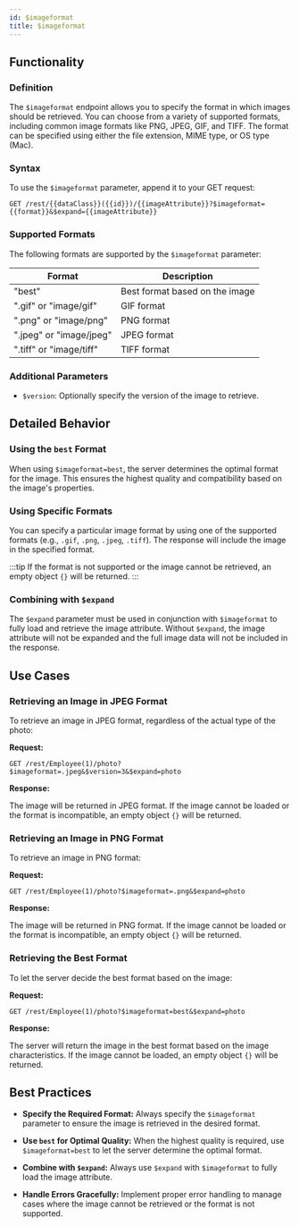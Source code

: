 ```yaml
---
id: $imageformat
title: $imageformat 
---
```



## Functionality

### Definition

The `$imageformat` endpoint allows you to specify the format in which images should be retrieved. You can choose from a variety of supported formats, including common image formats like PNG, JPEG, GIF, and TIFF. The format can be specified using either the file extension, MIME type, or OS type (Mac).

### Syntax

To use the `$imageformat` parameter, append it to your GET request:

```
GET /rest/{{dataClass}}({{id}})/{{imageAttribute}}?$imageformat={{format}}&$expand={{imageAttribute}}
```

### Supported Formats

The following formats are supported by the `$imageformat` parameter:

| Format                       | Description                              |
|------------------------------|------------------------------------------|
| "best"                       | Best format based on the image           |
| ".gif" or "image/gif"        | GIF format                               |
| ".png" or "image/png"        | PNG format                               |
| ".jpeg" or "image/jpeg"      | JPEG format                              |
| ".tiff" or "image/tiff"      | TIFF format                              |


### Additional Parameters

- `$version`: Optionally specify the version of the image to retrieve.


## Detailed Behavior

### Using the `best` Format

When using `$imageformat=best`, the server determines the optimal format for the image. This ensures the highest quality and compatibility based on the image's properties.

### Using Specific Formats

You can specify a particular image format by using one of the supported formats (e.g., `.gif`, `.png`, `.jpeg`, `.tiff`). The response will include the image in the specified format. 

:::tip
If the format is not supported or the image cannot be retrieved, an empty object `{}` will be returned.
:::

### Combining with `$expand`

The `$expand` parameter must be used in conjunction with `$imageformat` to fully load and retrieve the image attribute. Without `$expand`, the image attribute will not be expanded and the full image data will not be included in the response.



## Use Cases

### Retrieving an Image in JPEG Format

To retrieve an image in JPEG format, regardless of the actual type of the photo:

**Request:**

```
GET /rest/Employee(1)/photo?$imageformat=.jpeg&$version=3&$expand=photo
```

**Response:**

The image will be returned in JPEG format. If the image cannot be loaded or the format is incompatible, an empty object `{}` will be returned.

### Retrieving an Image in PNG Format

To retrieve an image in PNG format:

**Request:**

```
GET /rest/Employee(1)/photo?$imageformat=.png&$expand=photo
```

**Response:**

The image will be returned in PNG format. If the image cannot be loaded or the format is incompatible, an empty object `{}` will be returned.

### Retrieving the Best Format

To let the server decide the best format based on the image:

**Request:**

```
GET /rest/Employee(1)/photo?$imageformat=best&$expand=photo
```

**Response:**

The server will return the image in the best format based on the image characteristics. If the image cannot be loaded, an empty object `{}` will be returned.



## Best Practices

- **Specify the Required Format:** Always specify the `$imageformat` parameter to ensure the image is retrieved in the desired format.

- **Use `best` for Optimal Quality:** When the highest quality is required, use `$imageformat=best` to let the server determine the optimal format.

- **Combine with `$expand`:** Always use `$expand` with `$imageformat` to fully load the image attribute.

- **Handle Errors Gracefully:** Implement proper error handling to manage cases where the image cannot be retrieved or the format is not supported.

